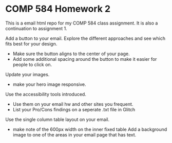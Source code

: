 # COMP 584 Homework 2

This is a email html repo for my COMP 584 class assignment. It is also a continuation to assignment 1.

Add a button to your email. Explore the different approaches and see which fits best for your design.

- Make sure the button aligns to the center of your page.
- Add some additional spacing around the button to make it easier for people to click on.

Update your images.

- make your hero image responsive.

Use the accessibility tools introduced.

- Use them on your email hw and other sites you frequent.
- List your Pro/Cons findings on a seperate .txt file in Glitch

Use the single column table layout on your email.

- make note of the 600px width on the inner fixed table
  Add a background image to one of the areas in your email page that has text.
